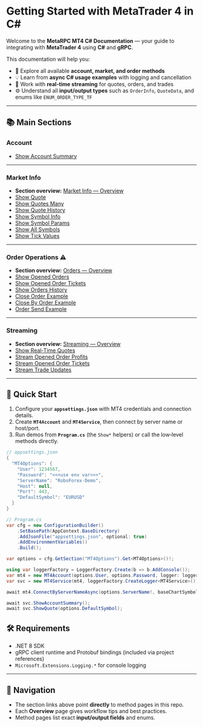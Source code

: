 # Getting Started with MetaTrader 4 in C\#

Welcome to the **MetaRPC MT4 C# Documentation** — your guide to integrating with **MetaTrader 4** using **C#** and **gRPC**.

This documentation will help you:

* 📘 Explore all available **account, market, and order methods**
* 💡 Learn from **async C# usage examples** with logging and cancellation
* 🔁 Work with **real‑time streaming** for quotes, orders, and trades
* ⚙️ Understand all **input/output types** such as `OrderInfo`, `QuoteData`, and enums like `ENUM_ORDER_TYPE_TF`

---

## 📚 Main Sections

### Account

* [Show Account Summary](Account/ShowAccountSummary.md)

---

### Market Info

* **Section overview:** [Market Info — Overview](Market%20Info/Market_Info_Overview.md)
* [Show Quote](Market%20Info/ShowQuote.md)
* [Show Quotes Many](Market%20Info/ShowQuotesMany.md)
* [Show Quote History](Market%20Info/ShowQuoteHistory.md)
* [Show Symbol Info](Market%20Info/ShowSymbolInfo.md)
* [Show Symbol Params](Market%20Info/ShowSymbolParams.md)
* [Show All Symbols](Market%20Info/ShowAllSymbols.md)
* [Show Tick Values](Market%20Info/ShowTickValues.md)

---

### Order Operations ⚠️

* **Section overview:** [Orders — Overview](Orders/Orders_Overview.md)
* [Show Opened Orders](Orders/ShowOpenedOrders.md)
* [Show Opened Order Tickets](Orders/ShowOpenedOrderTickets.md)
* [Show Orders History](Orders/ShowOrdersHistory.md)
* [Close Order Example](Orders/CloseOrderExample.md)
* [Close By Order Example](Orders/CloseByOrderExample.md)
* [Order Send Example](Orders/ShowOrderSendExample.md)

---

### Streaming

* **Section overview:** [Streaming — Overview](Streaming/Streaming_Overview.md)
* [Show Real‑Time Quotes](Streaming/ShowRealTimeQuotes.md)
* [Stream Opened Order Profits](Streaming/StreamOpenedOrderProfits.md)
* [Stream Opened Order Tickets](Streaming/StreamOpenedOrderTickets.md)
* [Stream Trade Updates](Streaming/StreamTradeUpdates.md)

---

## 🚀 Quick Start

1. Configure your **`appsettings.json`** with MT4 credentials and connection details.
2. Create **`MT4Account`** and **`MT4Service`**, then connect by server name or host/port.
3. Run demos from **`Program.cs`** (the `Show*` helpers) or call the low‑level methods directly.

```csharp
// appsettings.json
{
  "MT4Options": {
    "User": 1234567,
    "Password": "<<<use env var>>>",
    "ServerName": "RoboForex-Demo",
    "Host": null,
    "Port": 443,
    "DefaultSymbol": "EURUSD"
  }
}
```
```csharp
// Program.cs
var cfg = new ConfigurationBuilder()
    .SetBasePath(AppContext.BaseDirectory)
    .AddJsonFile("appsettings.json", optional: true)
    .AddEnvironmentVariables()
    .Build();

var options = cfg.GetSection("MT4Options").Get<MT4Options>()!;

using var loggerFactory = LoggerFactory.Create(b => b.AddConsole());
var mt4 = new MT4Account(options.User, options.Password, logger: loggerFactory.CreateLogger<MT4Account>());
var svc = new MT4Service(mt4, loggerFactory.CreateLogger<MT4Service>());

await mt4.ConnectByServerNameAsync(options.ServerName!, baseChartSymbol: options.DefaultSymbol);

await svc.ShowAccountSummary();
await svc.ShowQuote(options.DefaultSymbol);
```

## 🛠 Requirements

* .NET 8 SDK
* gRPC client runtime and Protobuf bindings (included via project references)
* `Microsoft.Extensions.Logging.*` for console logging

---

## 🧭 Navigation

* The section links above point **directly** to method pages in this repo.
* Each **Overview** page gives workflow tips and best practices.
* Method pages list exact **input/output fields** and enums.
